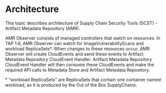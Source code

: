 # Architecture

This topic describes architecture of Supply Chain Security Tools (SCST) - Artifact Metadata Repository (AMR).

[//]: # (Insert Architecture Image)

AMR Observer consists of managed controllers that watch on resources. In TAP 1.6, AMR Observer can watch for ImageVulnerabilityScans and workload ReplicaSets*. When changes to these resources occur, AMR Observer will create CloudEvents and send these events to Artifact Metadata Repository CloudEvent Handler. Artifact Metadata Repository CloudEvent Handler will then consume these CloudEvents and make the required API calls to Metadata Store and Artifact Metadata Repository. 

\* “workload ReplicaSets” are ReplicaSets that contain one container named workload, as it is produced by the Out of the Box SupplyChains.
